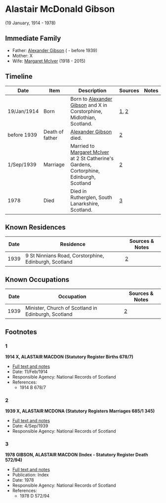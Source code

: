 ﻿---
layout: person
subject_key: i3963708
permalink: /people/i3963708
---

# Alastair McDonald Gibson
(19 January, 1914 - 1978)

## Immediate Family

* Father: [Alexander Gibson](./@21968540@-alexander-gibson-b-d1939.md) ( - before 1939)
* Mother: X
* Wife: [Margaret McIver](./@24380064@-margaret-mciver-b1918-d2015.md) (1918 - 2015)

## Timeline

Date | Item | Description | Sources | Notes
---|---|---|---|---
19/Jan/1914 | Born | Born to [Alexander Gibson](./@21968540@-alexander-gibson-b-d1939.md) and X in Corstorphine, Midlothian, Scotland. | [1](#1), [2](#2) | 
before 1939 | Death of father | [Alexander Gibson](./@21968540@-alexander-gibson-b-d1939.md) died. | [2](#2) | 
1/Sep/1939 | Marriage | Married to [Margaret McIver](./@24380064@-margaret-mciver-b1918-d2015.md) at 2 St Catherine's Gardens, Cortorphine, Edinburgh, Scotland | [2](#2) | 
1978 | Died | Died in Rutherglen, South Lanarkshire, Scotland. | [3](#3) | 

## Known Residences

Date | Residence | Sources & Notes
---|---|---
1939 | 9 St Ninnians Road, Corstorphine, Edinburgh, Scotland | [2](#2)

## Known Occupations

Date | Occupation | Sources & Notes
---|---|---
1939 | Minister, Church of Scotland in Edinburgh, Scotland | [2](#2)

## Footnotes

### 1

**1914 X, ALASTAIR MACDON (Statutory Register Births 678/7)**

* [Full text and notes](../sources/@48317232@-1914-gibson,-alastair-macdon-statutory-register-births-678-7-.md)
* Date: 11/Feb/1914
* Responsible Agency: National Records of Scotland
* References: 
  * 1914 B 678/7

### 2

**1939 X, ALASTAIR MCDONA (Statutory Registers Marriages 685/1 345)**

* [Full text and notes](../sources/@97538140@-1939-gibson,-alastair-mcdona-statutory-registers-marriages-685-1-345-.md)
* Date: 4/Sep/1939
* Responsible Agency: National Records of Scotland

### 3

**1978 GIBSON, ALASTAIR MACDON (Index - Statutory Register Death 572/94)**

* [Full text and notes](../sources/@27374916@-1978-gibson,-alastair-macdon-index-statutory-register-death-572-94-.md)
* Publication: Index
* Date: 1978
* Responsible Agency: National Records of Scotland
* References: 
  * 1978 D 572/94

